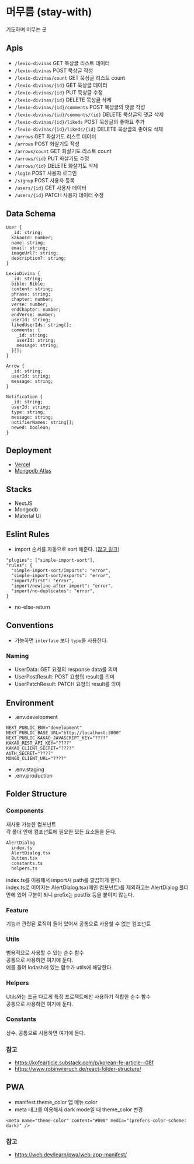 # 머무름 (stay-with)

기도하며 머무는 곳

## Apis

- `/lexio-divinas` GET 묵상글 리스트 데이터
- `/lexio-divinas` POST 묵상글 작성
- `/lexio-divinas/count` GET 묵상글 리스트 count
- `/lexio-divinas/{id}` GET 묵상글 데이터
- `/lexio-divinas/{id}` PUT 묵상글 수정
- `/lexio-divinas/{id}` DELETE 묵상글 삭제
- `/lexio-divinas/{id}/comments` POST 묵상글의 댓글 작성
- `/lexio-divinas/{id}/comments/{id}` DELETE 묵상글의 댓글 삭제
- `/lexio-divinas/{id}/likeds` POST 묵상글의 좋아요 추가
- `/lexio-divinas/{id}/likeds/{id}` DELETE 묵상글의 좋아요 삭제
- `/arrows` GET 화살기도 리스트 데이터
- `/arrows` POST 화살기도 작성
- `/arrows/count` GET 화살기도 리스트 count
- `/arrows/{id}` PUT 화살기도 수정
- `/arrows/{id}` DELETE 화살기도 삭제
- `/login` POST 사용자 로그인
- `/signup` POST 사용자 등록
- `/users/{id}` GET 사용자 데이터
- `/users/{id}` PATCH 사용자 데이터 수정

## Data Schema

```
User {
  _id: string;
  kakaoId: number;
  name: string;
  email: string;
  imageUrl?: string;
  description?: string;
}
```

```
LexioDivina {
  _id: string;
  bible: Bible;
  content: string;
  phrase: string;
  chapter: number;
  verse: number;
  endChapter: number;
  endVerse: number;
  userId: string;
  likedUserIds: string[];
  comments: {
    _id: string;
    userId: string;
    message: string;
  }[];
}
```

```
Arrow {
  _id: string;
  userId: string;
  message: string;
}
```

```
Notification {
  _id: string;
  userId: string;
  type: string;
  message: string;
  notifierNames: string[];
  newed: boolean;
}
```

## Deployment

- [Vercel](https://vercel.com/socratone/stay-with)
- [Mongodb Atlas](https://cloud.mongodb.com/v2/63e7a20d3a6c87733d5ab363#/clusters)

## Stacks

- NextJS
- Mongodb
- Material UI

## Eslint Rules

- import 순서를 자동으로 sort 해준다. ([참고 링크](https://github.com/lydell/eslint-plugin-simple-import-sort))

```
"plugins": ["simple-import-sort"],
"rules": {
  "simple-import-sort/imports": "error",
  "simple-import-sort/exports": "error",
  "import/first": "error",
  "import/newline-after-import": "error",
  "import/no-duplicates": "error",
}
```

- no-else-return

## Conventions

- 가능하면 `interface` 보다 `type`을 사용한다.

### Naming

- UserData: GET 요청의 response data를 의미
- UserPostResult: POST 요청의 result를 의미
- UserPatchResult: PATCH 요청의 result를 의미

## Environment

- .env.development

```
NEXT_PUBLIC_ENV="development"
NEXT_PUBLIC_BASE_URL="http://localhost:3000"
NEXT_PUBLIC_KAKAO_JAVASCRIPT_KEY="????"
KAKAO_REST_API_KEY="????"
KAKAO_CLIENT_SECRET="????"
AUTH_SECRET="????"
MONGO_CLIENT_URL="????"
```

- .env.staging
- .env.production

## Folder Structure

### Components

재사용 가능한 컴포넌트\
각 폴더 안에 컴포넌트에 필요한 모든 요소들을 둔다.

```
AlertDialog
  index.ts
  AlertDialog.tsx
  Button.tsx
  constants.ts
  helpers.ts
```

index.ts를 이용해서 import시 path를 깔끔하게 한다.\
index.ts로 이어지는 AlertDialog.tsx(메인 컴포넌트)를 제외하고는 AlertDialog 폴더 안에 있어 구분이 되니 prefix는 postfix 등을 붙이지 않는다.

### Feature

기능과 관련된 로직이 들어 있어서 공통으로 사용할 수 없는 컴포넌트

### Utils

범용적으로 사용할 수 있는 순수 함수\
공통으로 사용하면 여기에 둔다.\
예를 들어 lodash에 있는 함수가 utils에 해당한다.

### Helpers

Utils와는 조금 다르게 특정 프로젝트에만 사용하기 적합한 순수 함수\
공통으로 사용하면 여기에 둔다.

### Constants

상수, 공통으로 사용하면 여기에 둔다.

### 참고

- https://kofearticle.substack.com/p/korean-fe-article--08f
- https://www.robinwieruch.de/react-folder-structure/

## PWA

- manifest.theme_color 앱 메뉴 color
- meta 태그를 이용해서 dark mode일 때 theme_color 변경

```tsx
<meta name="theme-color" content="#000" media="(prefers-color-scheme: dark)" />
```

### 참고

- https://web.dev/learn/pwa/web-app-manifest/
